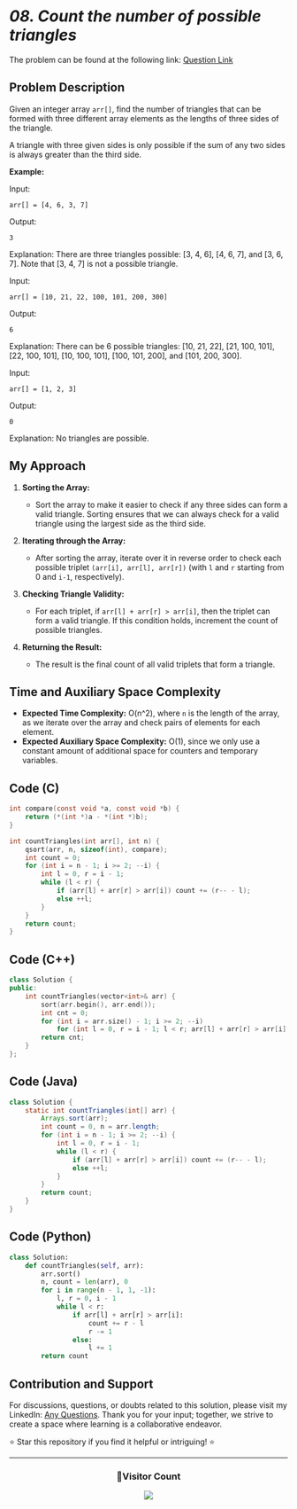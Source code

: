 # _08. Count the number of possible triangles_

The problem can be found at the following link: [Question Link](https://www.geeksforgeeks.org/problems/count-possible-triangles-1587115620/1)

## Problem Description

Given an integer array `arr[]`, find the number of triangles that can be formed with three different array elements as the lengths of three sides of the triangle.

A triangle with three given sides is only possible if the sum of any two sides is always greater than the third side.

**Example:**

Input:

```
arr[] = [4, 6, 3, 7]
```

Output:

```
3
```

Explanation: There are three triangles possible: [3, 4, 6], [4, 6, 7], and [3, 6, 7]. Note that [3, 4, 7] is not a possible triangle.

Input:

```
arr[] = [10, 21, 22, 100, 101, 200, 300]
```

Output:

```
6
```

Explanation: There can be 6 possible triangles: [10, 21, 22], [21, 100, 101], [22, 100, 101], [10, 100, 101], [100, 101, 200], and [101, 200, 300].

Input:

```
arr[] = [1, 2, 3]
```

Output:

```
0
```

Explanation: No triangles are possible.

## My Approach

1. **Sorting the Array:**

   - Sort the array to make it easier to check if any three sides can form a valid triangle. Sorting ensures that we can always check for a valid triangle using the largest side as the third side.

2. **Iterating through the Array:**
   - After sorting the array, iterate over it in reverse order to check each possible triplet `(arr[i], arr[l], arr[r])` (with `l` and `r` starting from 0 and `i-1`, respectively).
3. **Checking Triangle Validity:**

   - For each triplet, if `arr[l] + arr[r] > arr[i]`, then the triplet can form a valid triangle. If this condition holds, increment the count of possible triangles.

4. **Returning the Result:**
   - The result is the final count of all valid triplets that form a triangle.

## Time and Auxiliary Space Complexity

- **Expected Time Complexity:** O(n^2), where `n` is the length of the array, as we iterate over the array and check pairs of elements for each element.
- **Expected Auxiliary Space Complexity:** O(1), since we only use a constant amount of additional space for counters and temporary variables.

## Code (C)

```c
int compare(const void *a, const void *b) {
    return (*(int *)a - *(int *)b);
}

int countTriangles(int arr[], int n) {
    qsort(arr, n, sizeof(int), compare);
    int count = 0;
    for (int i = n - 1; i >= 2; --i) {
        int l = 0, r = i - 1;
        while (l < r) {
            if (arr[l] + arr[r] > arr[i]) count += (r-- - l);
            else ++l;
        }
    }
    return count;
}
```

## Code (C++)

```cpp
class Solution {
public:
    int countTriangles(vector<int>& arr) {
        sort(arr.begin(), arr.end());
        int cnt = 0;
        for (int i = arr.size() - 1; i >= 2; --i)
            for (int l = 0, r = i - 1; l < r; arr[l] + arr[r] > arr[i] ? cnt += r-- - l : ++l);
        return cnt;
    }
};
```

## Code (Java)

```java
class Solution {
    static int countTriangles(int[] arr) {
        Arrays.sort(arr);
        int count = 0, n = arr.length;
        for (int i = n - 1; i >= 2; --i) {
            int l = 0, r = i - 1;
            while (l < r) {
                if (arr[l] + arr[r] > arr[i]) count += (r-- - l);
                else ++l;
            }
        }
        return count;
    }
}
```

## Code (Python)

```python
class Solution:
    def countTriangles(self, arr):
        arr.sort()
        n, count = len(arr), 0
        for i in range(n - 1, 1, -1):
            l, r = 0, i - 1
            while l < r:
                if arr[l] + arr[r] > arr[i]:
                    count += r - l
                    r -= 1
                else:
                    l += 1
        return count
```

## Contribution and Support

For discussions, questions, or doubts related to this solution, please visit my LinkedIn: [Any Questions](https://www.linkedin.com/in/patel-hetkumar-sandipbhai-8b110525a/). Thank you for your input; together, we strive to create a space where learning is a collaborative endeavor.

⭐ Star this repository if you find it helpful or intriguing! ⭐

---

<div align=center>
  <h3><b>📍Visitor Count</b></h3>
</div>

<p align="center" >   
  <img src="https://profile-counter.glitch.me/Hunterdii/count.svg" />  
</p>
